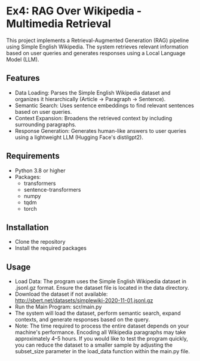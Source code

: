 # Ex4: RAG Over Wikipedia - Multimedia Retrieval
This project implements a Retrieval-Augmented Generation (RAG) pipeline using Simple English Wikipedia. The system retrieves relevant information based on user queries and generates responses using a Local Language Model (LLM).

## Features
- Data Loading: Parses the Simple English Wikipedia dataset and organizes it hierarchically (Article → Paragraph → Sentence).
- Semantic Search: Uses sentence embeddings to find relevant sentences based on user queries.
- Context Expansion: Broadens the retrieved context by including surrounding paragraphs.
- Response Generation: Generates human-like answers to user queries using a lightweight LLM (Hugging Face's distilgpt2).
## Requirements
- Python 3.8 or higher
- Packages:
  - transformers
  - sentence-transformers
  - numpy
  - tqdm
  - torch

## Installation
- Clone the repository
- Install the required packages

## Usage
- Load Data: The program uses the Simple English Wikipedia dataset in .jsonl.gz format. Ensure the dataset file is located in the data directory.
- Download the dataset if not available: http://sbert.net/datasets/simplewiki-2020-11-01.jsonl.gz
- Run the Main Program: scr/main.py
- The system will load the dataset, perform semantic search, expand contexts, and generate responses based on the query.
- Note: The time required to process the entire dataset depends on your machine's performance. Encoding all Wikipedia paragraphs may take approximately 4–5 hours. If you would like to test the program quickly, you can reduce the dataset to a smaller sample by adjusting the subset_size parameter in the load_data function within the main.py file.
